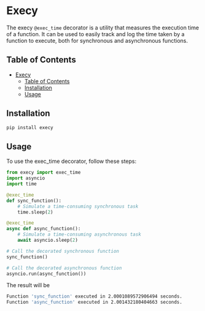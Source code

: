 # Execy

The execy `@exec_time` decorator is a utility that measures the execution time of a function. It can be used to easily track and log the time taken by a function to execute, both for synchronous and asynchronous functions.

## Table of Contents

- [Execy](#execy)
  - [Table of Contents](#table-of-contents)
  - [Installation](#installation)
  - [Usage](#usage)

## Installation

```bash
pip install execy
```

## Usage

To use the exec_time decorator, follow these steps:
```python
from execy import exec_time
import asyncio
import time

@exec_time
def sync_function():
    # Simulate a time-consuming synchronous task
    time.sleep(2)

@exec_time
async def async_function():
    # Simulate a time-consuming asynchronous task
    await asyncio.sleep(2)

# Call the decorated synchronous function
sync_function()

# Call the decorated asynchronous function
asyncio.run(async_function())
```

The result will be

```bash
Function 'sync_function' executed in 2.0001089572906494 seconds.
Function 'async_function' executed in 2.001432180404663 seconds.

```
